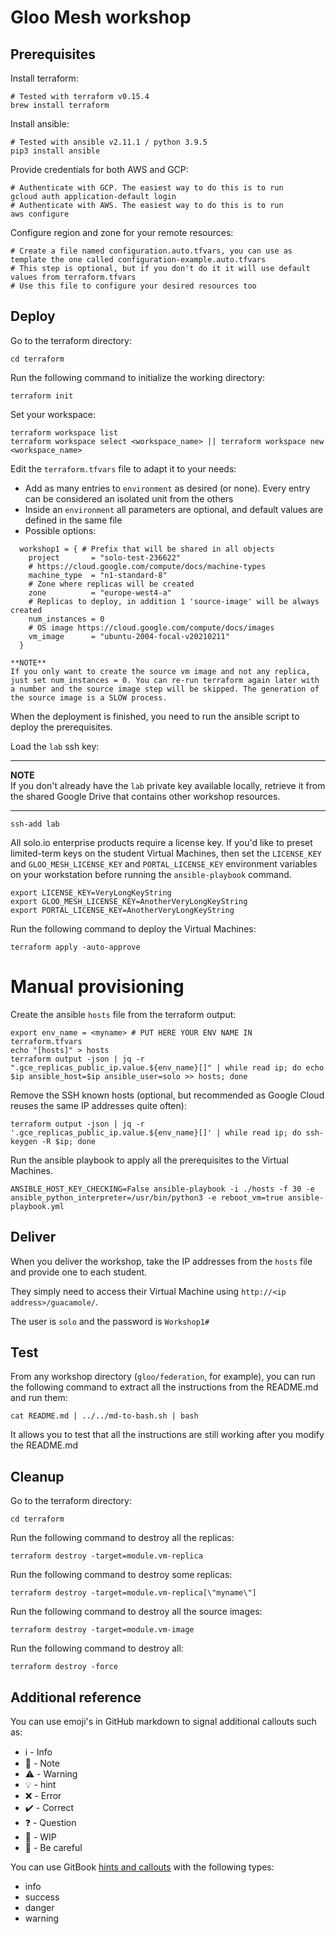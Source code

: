 # Gloo Mesh workshop

## Prerequisites

Install terraform:

```
# Tested with terraform v0.15.4
brew install terraform
```

Install ansible:

```
# Tested with ansible v2.11.1 / python 3.9.5
pip3 install ansible
```

Provide credentials for both AWS and GCP:
```
# Authenticate with GCP. The easiest way to do this is to run
gcloud auth application-default login
# Authenticate with AWS. The easiest way to do this is to run
aws configure
```

Configure region and zone for your remote resources:
```
# Create a file named configuration.auto.tfvars, you can use as template the one called configuration-example.auto.tfvars
# This step is optional, but if you don't do it it will use default values from terraform.tfvars
# Use this file to configure your desired resources too
```
## Deploy

Go to the terraform directory:

```
cd terraform
```

Run the following command to initialize the working directory:

```
terraform init
```

Set your workspace:

```
terraform workspace list
terraform workspace select <workspace_name> || terraform workspace new <workspace_name>
```

Edit the `terraform.tfvars` file to adapt it to your needs:

- Add as many entries to `environment` as desired (or none). Every entry can be considered an isolated unit from the others
- Inside an `environment` all parameters are optional, and default values are defined in the same file
- Possible options:
```
  workshop1 = { # Prefix that will be shared in all objects
    project       = "solo-test-236622"
    # https://cloud.google.com/compute/docs/machine-types
    machine_type  = "n1-standard-8"
    # Zone where replicas will be created
    zone          = "europe-west4-a"
    # Replicas to deploy, in addition 1 'source-image' will be always created
    num_instances = 0
    # OS image https://cloud.google.com/compute/docs/images
    vm_image      = "ubuntu-2004-focal-v20210211"
  }

**NOTE**  
If you only want to create the source vm image and not any replica, just set num_instances = 0. You can re-run terraform again later with a number and the source image step will be skipped. The generation of the source image is a SLOW process.
```
When the deployment is finished, you need to run the ansible script to deploy the prerequisites.

Load the `lab` ssh key:

---
**NOTE**  
If you don't already have the `lab` private key available locally, retrieve it from the shared Google Drive that contains other workshop resources.

---

```
ssh-add lab
```

All solo.io enterprise products require a license key.  If you'd like to preset limited-term keys on the student Virtual Machines, then set the `LICENSE_KEY` and `GLOO_MESH_LICENSE_KEY` and `PORTAL_LICENSE_KEY` environment variables on your workstation before running the `ansible-playbook` command.

```
export LICENSE_KEY=VeryLongKeyString
export GLOO_MESH_LICENSE_KEY=AnotherVeryLongKeyString
export PORTAL_LICENSE_KEY=AnotherVeryLongKeyString
```

Run the following command to deploy the Virtual Machines:

```
terraform apply -auto-approve
```

# Manual provisioning

Create the ansible `hosts` file from the terraform output:

```
export env_name = <myname> # PUT HERE YOUR ENV NAME IN terraform.tfvars
echo "[hosts]" > hosts
terraform output -json | jq -r ".gce_replicas_public_ip.value.${env_name}[]" | while read ip; do echo $ip ansible_host=$ip ansible_user=solo >> hosts; done
```

Remove the SSH known hosts (optional, but recommended as Google Cloud reuses the same IP addresses quite often):

```
terraform output -json | jq -r '.gce_replicas_public_ip.value.${env_name}[]' | while read ip; do ssh-keygen -R $ip; done
```

Run the ansible playbook to apply all the prerequisites to the Virtual Machines.

```
ANSIBLE_HOST_KEY_CHECKING=False ansible-playbook -i ./hosts -f 30 -e ansible_python_interpreter=/usr/bin/python3 -e reboot_vm=true ansible-playbook.yml
```

## Deliver

When you deliver the workshop, take the IP addresses from the `hosts` file and provide one to each student.

They simply need to access their Virtual Machine using `http://<ip address>/guacamole/`.

The user is `solo` and the password is `Workshop1#`

## Test

From any workshop directory (`gloo/federation`, for example), you can run the following command to extract all the instructions from the README.md and run them:

```
cat README.md | ../../md-to-bash.sh | bash
```

It allows you to test that all the instructions are still working after you modify the README.md

## Cleanup

Go to the terraform directory:

```
cd terraform
```

Run the following command to destroy all the replicas:

```
terraform destroy -target=module.vm-replica
```

Run the following command to destroy some replicas:

```
terraform destroy -target=module.vm-replica[\"myname\"]
```

Run the following command to destroy all the source images:

```
terraform destroy -target=module.vm-image
```

Run the following command to destroy all:

```
terraform destroy -force
```

## Additional reference

You can use emoji's in GitHub markdown to signal additional callouts such as:

* :information_source: - Info
* :memo: - Note
* :warning: - Warning
* :bulb: - hint
* :x: - Error
* :heavy_check_mark: - Correct
* :question: - Question
* :construction: - WIP
* :eyes: - Be careful

You can use GitBook [hints and callouts](https://docs.gitbook.com/editing-content/markdown#hints-and-callouts) with the following types:

* info
* success
* danger
* warning